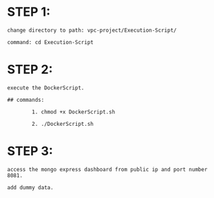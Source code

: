 # STEP 1:

    change directory to path: vpc-project/Execution-Script/
    
    command: cd Execution-Script

# STEP 2:
    
    execute the DockerScript.
    
    ## commands:
    
            1. chmod +x DockerScript.sh
    
            2. ./DockerScript.sh

# STEP 3:
    
    access the mongo express dashboard from public ip and port number 8081.
    
    add dummy data.

